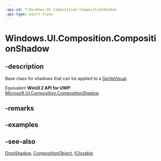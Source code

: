 ```yaml
---
-api-id: T:Windows.UI.Composition.CompositionShadow
-api-type: winrt class
---
```


<!-- Class syntax.
public class CompositionShadow : Windows.UI.Composition.CompositionObject, Windows.UI.Composition.ICompositionShadow
-->

# Windows.UI.Composition.CompositionShadow

## -description
Base class for shadows that can be applied to a [SpriteVisual](spritevisual.md).

Equivalent **WinUI 2 API for UWP**: [Microsoft.UI.Composition.CompositionShadow](/windows/winui/api/microsoft.ui.composition.compositionshadow).

## -remarks

## -examples

## -see-also
[DropShadow](dropshadow.md), [CompositionObject](compositionobject.md), [IClosable](../windows.foundation/iclosable.md)
